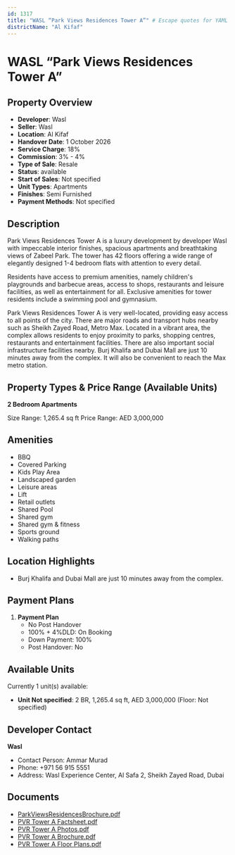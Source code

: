```yaml
---
id: 1317
title: "WASL “Park Views Residences Tower A”" # Escape quotes for YAML string
districtName: "Al Kifaf"
---
```


# WASL “Park Views Residences Tower A”

## Property Overview
- **Developer**: Wasl
- **Seller**: Wasl
- **Location**: Al Kifaf
- **Handover Date**: 1 October 2026
- **Service Charge**: 18%
- **Commission**: 3% - 4%
- **Type of Sale**: Resale
- **Status**: available
- **Start of Sales**: Not specified
- **Unit Types**: Apartments
- **Finishes**: Semi Furnished
- **Payment Methods**: Not specified

## Description
Park Views Residences Tower A is a luxury development by developer Wasl with impeccable interior finishes, spacious apartments and breathtaking views of Zabeel Park. The tower has 42 floors offering a wide range of elegantly designed 1-4 bedroom flats with attention to every detail.

Residents have access to premium amenities, namely children's playgrounds and barbecue areas, access to shops, restaurants and leisure facilities, as well as entertainment for all. Exclusive amenities for tower residents include a swimming pool and gymnasium. 

Park Views Residences Tower A is very well-located, providing easy access to all points of the city. There are major roads and transport hubs nearby such as Sheikh Zayed Road, Metro Max. Located in a vibrant area, the complex allows residents to enjoy proximity to parks, shopping centres, restaurants and entertainment facilities. There are also important social infrastructure facilities nearby. Burj Khalifa and Dubai Mall are just 10 minutes away from the complex. It will also be convenient to reach the Max metro station.

## Property Types & Price Range (Available Units)
**2 Bedroom Apartments**

Size Range: 1,265.4 sq ft
Price Range: AED 3,000,000

## Amenities
- BBQ
- Covered Parking
- Kids Play Area
- Landscaped garden
- Leisure areas
- Lift
- Retail outlets
- Shared Pool
- Shared gym
- Shared gym & fitness
- Sports ground
- Walking paths

## Location Highlights
- Burj Khalifa and Dubai Mall are just 10 minutes away from the complex.

## Payment Plans
1. **Payment Plan**
   - No Post Handover
   - 100% + 4%DLD: On Booking
   - Down Payment: 100%
   - Post Handover: No

## Available Units
Currently 1 unit(s) available:
- **Unit Not specified**: 2 BR, 1,265.4 sq ft, AED 3,000,000 (Floor: Not specified)

## Developer Contact
**Wasl**
- Contact Person: Ammar Murad
- Phone: +971 56 915 5551
- Address: Wasl Experience Center, Al Safa 2, Sheikh Zayed Road, Dubai

## Documents
- [ParkViewsResidencesBrochure.pdf](https://cdn.geniemap.net/2023/09/14/xnQrRdkLuPFgyY1TxRhfqqTIk194wjzyEKNWKRJM.pdf)
- [PVR Tower A Factsheet.pdf](https://cdn.geniemap.net/2024/03/15/XwG79XX07CmwtvpOwtalAOOv1DvH41zDhL8reyE6.pdf)
- [PVR Tower A Photos.pdf](https://cdn.geniemap.net/2024/03/15/XwALSdpyNz9zkKnclxk40ljxnU16Y9FMEYEiDVFf.pdf)
- [PVR Tower A Brochure.pdf](https://cdn.geniemap.net/2024/03/15/xkgOSqBeaPVHNFl47UY52SZJIS6w3luXeMomC1WE.pdf)
- [PVR Tower A Floor Plans.pdf](https://cdn.geniemap.net/2024/03/15/rTJ9Z0XZ4j6G4L0D0Z6WUNCCMaLoCfaJhkECORpP.pdf)
